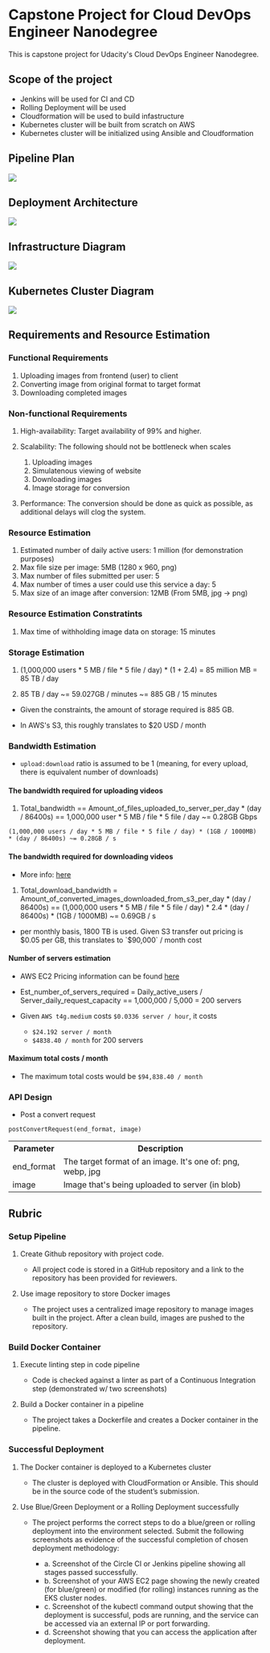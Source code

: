 # Capstone Project for Cloud DevOps Engineer Nanodegree

This is capstone project for Udacity's Cloud DevOps Engineer Nanodegree. 

## Scope of the project

- Jenkins will be used for CI and CD
- Rolling Deployment will be used
- Cloudformation will be used to build infastructure
- Kubernetes cluster will be built from scratch on AWS
- Kubernetes cluster will be initialized using Ansible and Cloudformation

## Pipeline Plan

<img src="https://user-images.githubusercontent.com/6856382/219821091-e647fe37-0c6f-40ec-a483-2ee99b91ae1d.png"/>

## Deployment Architecture

<img src="https://user-images.githubusercontent.com/6856382/226086046-10f2ec21-c2fb-418d-aa1b-48557938969d.jpeg">

## Infrastructure Diagram

<img src="https://user-images.githubusercontent.com/6856382/228092797-ffde2b62-2673-4e2a-a915-fc171d2d665b.jpeg"/> 

## Kubernetes Cluster Diagram

<img src="https://user-images.githubusercontent.com/6856382/228100152-d56261f6-ef66-4d27-b10d-b117942bca0f.jpeg"/>

## Requirements and Resource Estimation

### Functional Requirements
1. Uploading images from frontend (user) to client
2. Converting image from original format to target format
3. Downloading completed images

### Non-functional Requirements
1. High-availability: Target availability of 99% and higher.
2. Scalability: The following should not be bottleneck when scales
    1. Uploading images
    2. Simulatenous viewing of website
    3. Downloading images
    4. Image storage for conversion 

3. Performance: The conversion should be done as quick as possible, as additional delays will clog the system.

### Resource Estimation
1. Estimated number of daily active users: 1 million (for demonstration purposes)
2. Max file size per image: 5MB (1280 x 960, png)
3. Max number of files submitted per user: 5
4. Max number of times a user could use this service a day: 5
5. Max size of an image after conversion: 12MB (From 5MB, jpg -> png)

### Resource Estimation Constratints

1. Max time of withholding image data on storage: 15 minutes

### Storage Estimation
1. (1,000,000 users * 5 MB / file * 5 file / day) * (1 + 2.4) = 85 million MB = 85 TB / day

2. 85 TB / day ~= 59.027GB / minutes ~= 885 GB / 15 minutes

- Given the constraints, the amount of storage required is 885 GB.

- In AWS's S3, this roughly translates to $20 USD / month

### Bandwidth Estimation

- `upload:download` ratio is assumed to be 1 (meaning, for every upload, there is equivalent number of downloads)

#### The bandwidth required for uploading videos

1. Total_bandwidth == Amount_of_files_uploaded_to_server_per_day * (day / 86400s) ==  1,000,000 user * 5 MB / file * 5 file / day ~= 0.28GB Gbps


```
(1,000,000 users / day * 5 MB / file * 5 file / day) * (1GB / 1000MB) * (day / 86400s) ~= 0.28GB / s
```

#### The bandwidth required for downloading videos

- More info: [here](https://aws.amazon.com/s3/pricing/)

1. Total_download_bandwidth = Amount_of_converted_images_downloaded_from_s3_per_day * (day / 86400s) == (1,000,000 users * 5 MB / file * 5 file / day) * 2.4 * (day / 86400s) * (1GB / 1000MB) ~=  0.69GB / s 

- per monthly basis, 1800 TB is used. Given S3 transfer out pricing is $0.05 per GB, this translates to `$90,000` / month cost


#### Number of servers estimation

- AWS EC2 Pricing information can be found [here](https://aws.amazon.com/ec2/pricing/on-demand/)

- Est_number_of_servers_required = Daily_active_users / Server_daily_request_capacity == 1,000,000 / 5,000 = 200 servers

- Given `AWS t4g.medium` costs `$0.0336 server / hour`, it costs
    - `$24.192 server / month`
    - `$4838.40 / month` for 200 servers


#### Maximum total costs / month

- The maximum total costs would be `$94,838.40 / month`


### API Design

- Post a convert request

```
postConvertRequest(end_format, image)
```

<table>
    <tbody>
        <tr>
            <th>Parameter</th>
            <th>Description</th>
        </tr>
        <tr>
            <td>end_format</td>
            <td>The target format of an image. It's one of: png, webp, jpg</td>
        </tr>
        <tr>
            <td>image</td>
            <td>Image that's being uploaded to server (in blob)</td>
        </tr>
    </tbody>
</table>

## Rubric

### Setup Pipeline

1. Create Github repository with project code.
    - All project code is stored in a GitHub repository and a link to the repository has been provided for reviewers.

2. Use image repository to store Docker images
    - The project uses a centralized image repository to manage images built in the project. After a clean build, images are pushed to the repository.


### Build Docker Container

1. Execute linting step in code pipeline
    - Code is checked against a linter as part of a Continuous Integration step (demonstrated w/ two screenshots)

2. Build a Docker container in a pipeline
    - The project takes a Dockerfile and creates a Docker container in the pipeline.

### Successful Deployment

1. The Docker container is deployed to a Kubernetes cluster
    - The cluster is deployed with CloudFormation or Ansible. This should be in the source code of the student’s submission.

2. Use Blue/Green Deployment or a Rolling Deployment successfully
    - The project performs the correct steps to do a blue/green or rolling deployment into the environment selected. Submit the following screenshots as evidence of the successful completion of chosen deployment methodology:

        - a. Screenshot of the Circle CI or Jenkins pipeline showing all stages passed successfully.
        - b. Screenshot of your AWS EC2 page showing the newly created (for blue/green) or modified (for rolling) instances running as the EKS cluster nodes.
        - c. Screenshot of the kubectl command output showing that the deployment is successful, pods are running, and the service can be accessed via an external IP or port forwarding.
        - d. Screenshot showing that you can access the application after deployment.

#